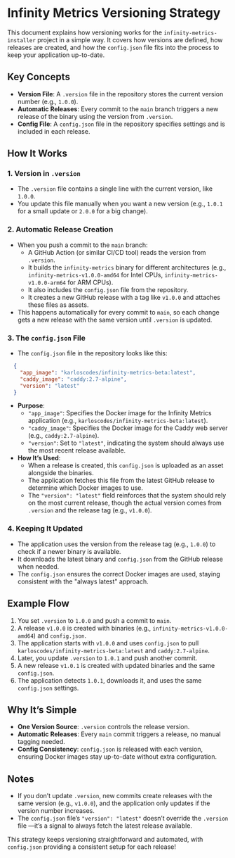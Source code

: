 # Infinity Metrics Versioning Strategy

This document explains how versioning works for the `infinity-metrics-installer` project in a simple way. It covers how versions are defined, how releases are created, and how the `config.json` file fits into the process to keep your application up-to-date.

## Key Concepts

- **Version File**: A `.version` file in the repository stores the current version number (e.g., `1.0.0`).
- **Automatic Releases**: Every commit to the `main` branch triggers a new release of the binary using the version from `.version`.
- **Config File**: A `config.json` file in the repository specifies settings and is included in each release.

## How It Works

### 1. Version in `.version`
- The `.version` file contains a single line with the current version, like `1.0.0`.
- You update this file manually when you want a new version (e.g., `1.0.1` for a small update or `2.0.0` for a big change).

### 2. Automatic Release Creation
- When you push a commit to the `main` branch:
  - A GitHub Action (or similar CI/CD tool) reads the version from `.version`.
  - It builds the `infinity-metrics` binary for different architectures (e.g., `infinity-metrics-v1.0.0-amd64` for Intel CPUs, `infinity-metrics-v1.0.0-arm64` for ARM CPUs).
  - It also includes the `config.json` file from the repository.
  - It creates a new GitHub release with a tag like `v1.0.0` and attaches these files as assets.
- This happens automatically for every commit to `main`, so each change gets a new release with the same version until `.version` is updated.

### 3. The `config.json` File
- The `config.json` file in the repository looks like this:
```json
  {
    "app_image": "karloscodes/infinity-metrics-beta:latest",
    "caddy_image": "caddy:2.7-alpine",
    "version": "latest"
  }
```
- **Purpose**: 
  - `"app_image"`: Specifies the Docker image for the Infinity Metrics application (e.g., `karloscodes/infinity-metrics-beta:latest`).
  - `"caddy_image"`: Specifies the Docker image for the Caddy web server (e.g., `caddy:2.7-alpine`).
  - `"version"`: Set to `"latest"`, indicating the system should always use the most recent release available.
- **How It’s Used**:
  - When a release is created, this `config.json` is uploaded as an asset alongside the binaries.
  - The application fetches this file from the latest GitHub release to determine which Docker images to use.
  - The `"version": "latest"` field reinforces that the system should rely on the most current release, though the actual version comes from `.version` and the release tag (e.g., `v1.0.0`).

### 4. Keeping It Updated
- The application uses the version from the release tag (e.g., `1.0.0`) to check if a newer binary is available.
- It downloads the latest binary and `config.json` from the GitHub release when needed.
- The `config.json` ensures the correct Docker images are used, staying consistent with the "always latest" approach.

## Example Flow
1. You set `.version` to `1.0.0` and push a commit to `main`.
2. A release `v1.0.0` is created with binaries (e.g., `infinity-metrics-v1.0.0-amd64`) and `config.json`.
3. The application starts with `v1.0.0` and uses `config.json` to pull `karloscodes/infinity-metrics-beta:latest` and `caddy:2.7-alpine`.
4. Later, you update `.version` to `1.0.1` and push another commit.
5. A new release `v1.0.1` is created with updated binaries and the same `config.json`.
6. The application detects `1.0.1`, downloads it, and uses the same `config.json` settings.

## Why It’s Simple
- **One Version Source**: `.version` controls the release version.
- **Automatic Releases**: Every `main` commit triggers a release, no manual tagging needed.
- **Config Consistency**: `config.json` is released with each version, ensuring Docker images stay up-to-date without extra configuration.

## Notes
- If you don’t update `.version`, new commits create releases with the same version (e.g., `v1.0.0`), and the application only updates if the version number increases.
- The `config.json` file’s `"version": "latest"` doesn’t override the `.version` file —it’s a signal to always fetch the latest release available.

This strategy keeps versioning straightforward and automated, with `config.json` providing a consistent setup for each release!
